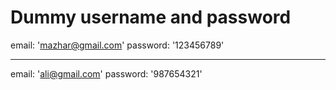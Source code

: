 # Dummy username and password

 email: 'mazhar@gmail.com'
 password: '123456789'

-----------------------------

email: 'ali@gmail.com'
password: '987654321'


